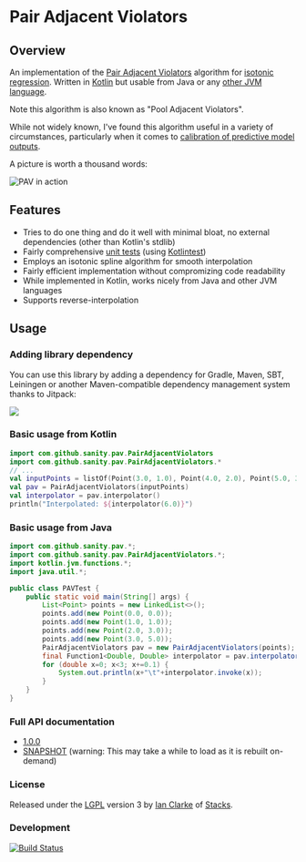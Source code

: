 # Pair Adjacent Violators

## Overview

An implementation of the [Pair Adjacent Violators](http://gifi.stat.ucla.edu/janspubs/2009/reports/deleeuw_hornik_mair_R_09.pdf) algorithm for [isotonic regression](https://en.wikipedia.org/wiki/Isotonic_regression).  Written in [Kotlin](http://kotlinlang.org/) but usable from Java or any [other JVM language](https://en.wikipedia.org/wiki/List_of_JVM_languages).  

Note this algorithm is also known as "Pool Adjacent Violators".

While not widely known, I've found this algorithm useful in a variety of circumstances, particularly when it comes to [calibration of predictive model outputs](http://scikit-learn.org/stable/modules/calibration.html).

A picture is worth a thousand words:

![PAV in action](https://sanity.github.io/pairAdjacentViolators/pav-example.png)

## Features

* Tries to do one thing and do it well with minimal bloat, no external dependencies (other than Kotlin's stdlib)
* Fairly comprehensive [unit tests](https://github.com/trystacks/pairAdjacentViolators/tree/master/src/test/kotlin/com/github/sanity/pav) (using [Kotlintest](https://github.com/kotlintest/kotlintest))
* Employs an isotonic spline algorithm for smooth interpolation
* Fairly efficient implementation without compromizing code readability
* While implemented in Kotlin, works nicely from Java and other JVM languages
* Supports reverse-interpolation

## Usage

### Adding library dependency

You can use this library by adding a dependency for Gradle, Maven, SBT, Leiningen or another Maven-compatible dependency management system thanks to Jitpack:

[![](https://jitpack.io/v/sanity/pairAdjacentViolators.svg)](https://jitpack.io/#sanity/pairAdjacentViolators)

### Basic usage from Kotlin

```kotlin
import com.github.sanity.pav.PairAdjacentViolators
import com.github.sanity.pav.PairAdjacentViolators.*
// ...
val inputPoints = listOf(Point(3.0, 1.0), Point(4.0, 2.0), Point(5.0, 3.0), Point(8.0, 4.0))
val pav = PairAdjacentViolators(inputPoints)
val interpolator = pav.interpolator()
println("Interpolated: ${interpolator(6.0)}")
```

### Basic usage from Java
```java
import com.github.sanity.pav.*;
import com.github.sanity.pav.PairAdjacentViolators.*;
import kotlin.jvm.functions.*;
import java.util.*;

public class PAVTest {
    public static void main(String[] args) {
        List<Point> points = new LinkedList<>();
        points.add(new Point(0.0, 0.0));
        points.add(new Point(1.0, 1.0));
        points.add(new Point(2.0, 3.0));
        points.add(new Point(3.0, 5.0));
        PairAdjacentViolators pav = new PairAdjacentViolators(points);
        final Function1<Double, Double> interpolator = pav.interpolator();
        for (double x=0; x<3; x+=0.1) {
            System.out.println(x+"\t"+interpolator.invoke(x));
        }
    }
}
```

### Full API documentation
* [1.0.0](https://jitpack.io/com/github/sanity/pairAdjacentViolators/1.0.0/javadoc/com.github.sanity.pav/index.html)
* [SNAPSHOT](https://jitpack.io/com/github/sanity/pairAdjacentViolators/-SNAPSHOT/javadoc/com.github.sanity.pav/index.html) (warning: This may take a while to load as it is rebuilt on-demand)

### License
Released under the [LGPL](https://en.wikipedia.org/wiki/GNU_Lesser_General_Public_License) version 3 by [Ian Clarke](http://blog.locut.us/) of [Stacks](http://trystacks.com/).

### Development
[![Build Status](https://travis-ci.org/sanity/pairAdjacentViolators.svg?branch=master)](https://travis-ci.org/sanity/pairAdjacentViolators)
